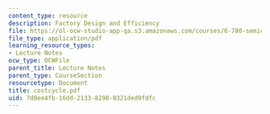 ```yaml
---
content_type: resource
description: Factory Design and Efficiency
file: https://ol-ocw-studio-app-qa.s3.amazonaws.com/courses/6-780-semiconductor-manufacturing-spring-2003/7d0ee4fb16dd213382980321ded9fdfc_costcycle.pdf
file_type: application/pdf
learning_resource_types:
- Lecture Notes
ocw_type: OCWFile
parent_title: Lecture Notes
parent_type: CourseSection
resourcetype: Document
title: costcycle.pdf
uid: 7d0ee4fb-16dd-2133-8298-0321ded9fdfc
---
```


